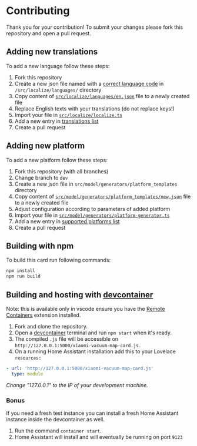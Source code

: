 # Contributing

Thank you for your contribution! To submit your changes please fork this repository and open a pull request.

## Adding new translations

To add a new language follow these steps:
1. Fork this repository
1. Create a new json file named with a [correct language code](https://www.iana.org/assignments/language-subtag-registry/language-subtag-registry) in `/src/localize/languages/` directory
1. Copy content of [`src/localize/languages/en.json`](/src/localize/languages/en.json) file to a newly created file
1. Replace English texts with your translations (do not replace keys!)
1. Import your file in [`src/localize/localize.ts`](/src/localize/localize.ts)
1. Add a new entry in [translations list](/README.md#translations)
1. Create a pull request

## Adding new platform

To add a new platform follow these steps:
1. Fork this repository (with all branches)
1. Change branch to `dev`
1. Create a new json file in `src/model/generators/platform_templates` directory
1. Copy content of [`src/model/generators/platform_templates/new.json`](/src/model/generators/platform_templates/new.json) file to a newly created file
1. Adjust configuration according to parameters of added platform
1. Import your file in [`src/model/generators/platform-generator.ts`](/src/model/generators/platform-generator.ts)
1. Add a new entry in [supported platforms list](/README.md#supported-vacuum-platforms)
1. Create a pull request

## Building with npm

To build this card run following commands:
```sh
npm install
npm run build
```

## Building and hosting with [devcontainer](https://code.visualstudio.com/docs/remote/containers)

Note: this is available only in vscode ensure you have the [Remote Containers](https://marketplace.visualstudio.com/items?itemName=ms-vscode-remote.remote-containers) extension installed.

1. Fork and clone the repository.
2. Open a [devcontainer](https://code.visualstudio.com/docs/remote/containers) terminal and run `npm start` when it's ready.
3. The compiled `.js` file will be accessible on
   `http://127.0.0.1:5000/xiaomi-vacuum-map-card.js`.
4. On a running Home Assistant installation add this to your Lovelace
   `resources:`

```yaml
- url: 'http://127.0.0.1:5000/xiaomi-vacuum-map-card.js'
  type: module
```

_Change "127.0.0.1" to the IP of your development machine._

### Bonus

If you need a fresh test instance you can install a fresh Home Assistant instance inside the devcontainer as well.

1. Run the command `container start`.
2. Home Assistant will install and will eventually be running on port `9123`
